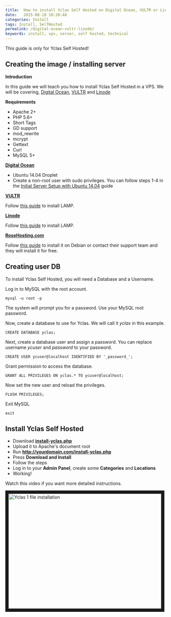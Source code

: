 ```yaml
---
title:  How to install Yclas Self Hosted on Digital Ocean, VULTR or Linode
date:   2015-08-10 10:26:48
categories: Install
tags: Install, SelfHosted
permalink: /digital-ocean-vultr-linode/
keywords: install, vps, server, self hosted, technical
---
```

<div class="alert alert-warning">
<strong><i class="glyphicon glyphicon-warning-sign"></i> </strong> This guide is only for Yclas Self Hosted!
</div>

## Creating the image / installing server 

**Introduction**

In this guide we will teach you how to install Yclas Self Hosted in a VPS. We will be covering, [Digital Ocean](https://www.digitalocean.com/?refcode=ebff5f6941b0), [VULTR](http://www.vultr.com/?ref=6814237) and [Linode](https://www.linode.com/)

**Requirements**

+ Apache 2+
+ PHP 5.6+
+ Short Tags
+ GD support
+ mod_rewrite
+ mcrypt
+ Gettext
+ Curl
+ MySQL 5+

**[Digital Ocean](https://www.digitalocean.com/?refcode=ebff5f6941b0)**

+ Ubuntu 14.04 Droplet
+ Create a non-root user with sudo privileges. You can follow steps 1-4 in the [Initial Server Setup with Ubuntu 14.04](https://www.digitalocean.com/community/tutorials/initial-server-setup-with-ubuntu-14-04/) guide

**[VULTR](http://www.vultr.com/?ref=6814237)**

Follow [this guide](https://www.vultr.com/docs/how-to-install-apache-mysql-and-php-on-ubuntu) to install LAMP.

**[Linode](https://www.linode.com/)**

Follow [this guide](https://www.linode.com/docs/websites/lamp/lamp-server-on-ubuntu-12-04-precise-pangolin) to install LAMP.

**[RoseHosting.com](https://www.rosehosting.com/)**

Follow [this guide](https://www.rosehosting.com/blog/how-to-install-open-classifieds-on-a-debian-8-vps/) to install it on Debian or contact their support team and they will install it for free.


## Creating user DB

To install Yclas Self Hosted, you will need a Database and a Username.

Log in to MySQL with the root account.

    mysql -u root -p

The system will prompt you for a password. Use your MySQL root password.

Now, create a database to use for Yclas. We will call it _yclas_ in this example.

    CREATE DATABASE yclas;

Next, create a database user and assign a password. You can replace username _ycuser_ and _password_ to your password.

    CREATE USER ycuser@localhost IDENTIFIED BY '_password_';  

Grant permission to access the database.

    GRANT ALL PRIVILEGES ON yclas.* TO ycuser@localhost;

Now set the new user and reload the privileges.

    FLUSH PRIVILEGES;

Exit MySQL

    exit


## Install Yclas Self Hosted

+ Download **[install-yclas.php](https://raw.githubusercontent.com/yclas/yclas/master/install-yclas.php)**
+ Upload it to Apache's document root
+ Run **http://yourdomain.com/install-yclas.php**
+ Press **Download and Install**
+ Follow the steps
+ Log in to your **Admin Panel**, create some **Categories** and **Locations**
+ Working!

Watch this video if you want more detailed instructions.

<a href="https://www.youtube.com/watch?v=L2-b8r8DAfU" target="_blank"><img src="http://img.youtube.com/vi/L2-b8r8DAfU/0.jpg" 
alt="Yclas 1 file installation" width="480" height="360" border="10" /></a>
